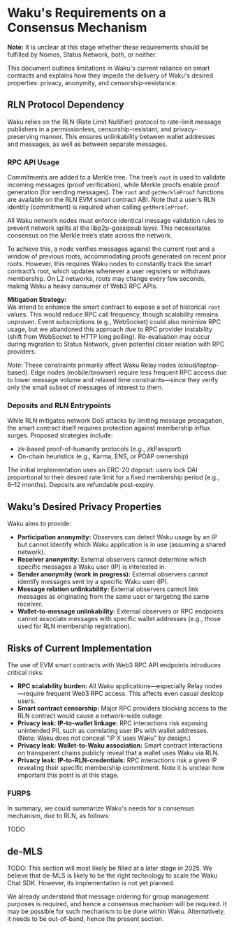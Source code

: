 # Waku's Requirements on a Consensus Mechanism

**Note:** It is unclear at this stage whether these requirements should be fulfilled by Nomos, Status Network, both, or neither.

This document outlines limitations in Waku's current reliance on smart contracts and explains how they impede the delivery of Waku's desired properties: privacy, anonymity, and censorship-resistance.

## RLN Protocol Dependency

Waku relies on the RLN (Rate Limit Nullifier) protocol to rate-limit message publishers in a permissionless, censorship-resistant, and privacy-preserving manner.
This ensures unlinkability between wallet addresses and messages, as well as between separate messages.

### RPC API Usage

Commitments are added to a Merkle tree. The tree’s `root` is used to validate incoming messages (proof verification), while Merkle proofs enable proof generation (for sending messages).
The `root` and `getMerkleProof` functions are available on the RLN EVM smart contract ABI. Note that a user’s RLN identity (commitment) is required when calling `getMerkleProof`.

All Waku network nodes must enforce identical message validation rules to prevent network splits at the libp2p-gossipsub layer.
This necessitates consensus on the Merkle tree’s state across the network.

To achieve this, a node verifies messages against the current root and a window of previous roots, accommodating proofs generated on recent prior roots.
However, this requires Waku nodes to constantly track the smart contract’s root, which updates whenever a user registers or withdraws membership.
On L2 networks, roots may change every few seconds, making Waku a heavy consumer of Web3 RPC APIs.

**Mitigation Strategy:**  
We intend to enhance the smart contract to expose a set of historical `root` values.
This would reduce RPC call frequency, though scalability remains unproven.
Event subscriptions (e.g., WebSocket) could also minimize RPC usage, but we abandoned this approach due to RPC provider instability (shift from WebSocket to HTTP long polling).
Re-evaluation may occur during migration to Status Network, given potential closer relation with RPC providers.

*Note:* These constraints primarily affect Waku Relay nodes (cloud/laptop-based).
Edge nodes (mobile/browser) require less frequent RPC access due to lower message volume and relaxed time constraints—since they verify only the small subset of messages of interest to them.

### Deposits and RLN Entrypoints

While RLN mitigates network DoS attacks by limiting message propagation, the smart contract itself requires protection against membership influx surges. Proposed strategies include:

- zk-based proof-of-humanity protocols (e.g., zkPassport)
- On-chain heuristics (e.g., Karma, ENS, or POAP ownership)

The initial implementation uses an ERC-20 deposit: users lock DAI proportional to their desired rate limit for a fixed membership period (e.g., 6–12 months). Deposits are refundable post-expiry.

## Waku’s Desired Privacy Properties

Waku aims to provide:
- **Participation anonymity:** Observers can detect Waku usage by an IP but cannot identify which Waku application is in use (assuming a shared network).
- **Receiver anonymity:** External observers cannot determine which specific messages a Waku user (IP) is interested in.
- **Sender anonymity (work in progress):** External observers cannot identify messages sent by a specific Waku user (IP).
- **Message relation unlinkability:** External observers cannot link messages as originating from the same user or targeting the same receiver.
- **Wallet-to-message unlinkability:** External observers or RPC endpoints cannot associate messages with specific wallet addresses (e.g., those used for RLN membership registration).

## Risks of Current Implementation

The use of EVM smart contracts with Web3 RPC API endpoints introduces critical risks:
- **RPC scalability burden:** All Waku applications—especially Relay nodes—require frequent Web3 RPC access. This affects even casual desktop users.
- **Smart contract censorship:** Major RPC providers blocking access to the RLN contract would cause a network-wide outage.
- **Privacy leak: IP-to-wallet linkage:** RPC interactions risk exposing unintended PII, such as correlating user IPs with wallet addresses. (Note: Waku does not conceal "IP X uses Waku" by design.)
- **Privacy leak: Wallet-to-Waku association:** Smart contract interactions on transparent chains publicly reveal that a wallet uses Waku via RLN.
- **Privacy leak: IP-to-RLN-credentials:** RPC interactions risk a given IP revealing their specific membership commitment. Note it is unclear how important this point is at this stage.

### FURPS

In summary, we could summarize Waku's needs for a consensus mechanism, due to RLN, as follows:

TODO



## de-MLS

TODO: This section will most likely be filled at a later stage in 2025.
We believe that de-MLS is likely to be the right technology to scale the Waku Chat SDK.
However, its implementation is not yet planned.

We already understand that message ordering for group management purposes is required,
and hence a consensus mechanism will be required.
It may be possible for such mechanism to be done within Waku.
Alternatively, it needs to be out-of-band, hence the present section.